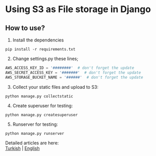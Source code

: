 # Using S3 as File storage in Django
## How to use?
1. Install the dependencies
```shell
pip install -r requirements.txt
```
2. Change settings.py these lines;
```python
AWS_ACCESS_KEY_ID = '########'  # don't forget the update
AWS_SECRET_ACCESS_KEY = '#######'  # don't forget the update
AWS_STORAGE_BUCKET_NAME = '######'  # don't forget the update
```
3. Collect your static files and upload to S3:
```shell
python manage.py collectstatic
```
4. Create superuser for testing:
```shell
python manage.py createsuperuser
```
5. Runserver for testing:
```shell
python manage.py runserver
```
Detailed articles are here:  
[Turkish]() | [English]()